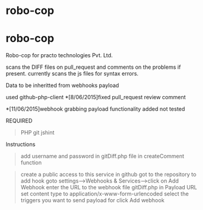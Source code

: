 # robo-cop
# robo-cop


Robo-cop for practo technologies Pvt. Ltd.

scans the DIFF files on pull_request and comments on the problems if present.
currently scans the js files for syntax errors.

Data to be inheritted from webhooks payload


used github-php-client
*[8/06/2015]fixed pull_request review comment

*[11/06/2015]webhook grabbing payload functionality added not tested


REQUIRED
>PHP
>git
>jshint


Instructions
>add username and password in gitDiff.php file in createComment function

>create a public access to this service
>in github got to the repository to add hook
>goto settings-->Webhooks & Services-->click on Add Webhook
>enter the URL to the webhook file gitDiff.php in Payload URL
>set content type to application/x-www-form-urlencoded
>select the triggers you want to send payload for
>click Add webhook



